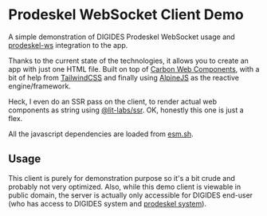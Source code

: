 # Prodeskel WebSocket Client Demo

A simple demonstration of DIGIDES Prodeskel WebSocket usage and 
[prodeskel-ws](https://github.com/slainless/prodeskel-ws) integration to the app.

Thanks to the current state of the technologies, it allows you to create an app 
with just one HTML file. 
Built on top of 
[Carbon Web Components](https://web-components.carbondesignsystem.com),
with a bit of help from [TailwindCSS](https://tailwindcss.com/) 
and finally using [AlpineJS](https://alpinejs.dev/) as the reactive engine/framework.

Heck, I even do an SSR pass on the client, to render actual web components as string
using [@lit-labs/ssr](https://esm.sh/@lit-labs/ssr). OK, honestly this one is just a flex.

All the javascript dependencies are loaded from [esm.sh](https://esm.sh/).

## Usage

This client is purely for demonstration purpose so it's a bit crude and probably
not very optimized. Also, while this demo client is viewable in public domain, 
the server is actually only accessible for DIGIDES end-user (who has access to DIGIDES 
system and [prodeskel system](https://prodeskel.binapemdes.kemendagri.go.id/)).